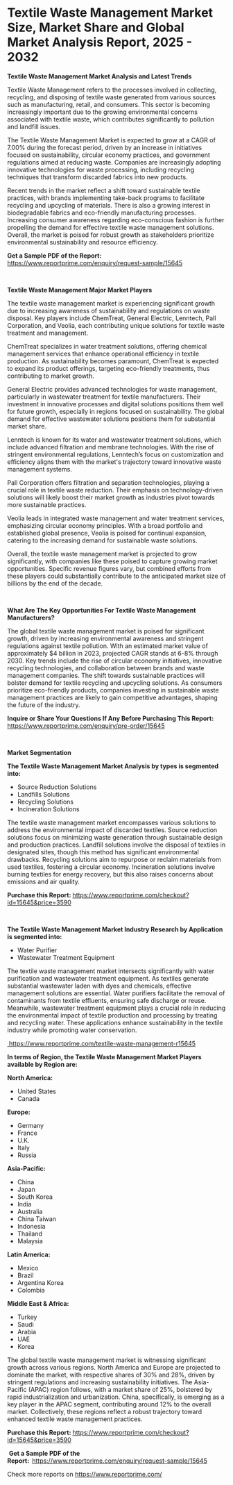 <p><h1>Textile Waste Management Market Size, Market Share and Global Market Analysis Report, 2025 - 2032</h1></p><p><strong>Textile Waste Management Market Analysis and Latest Trends</strong></p>
<p><p>Textile Waste Management refers to the processes involved in collecting, recycling, and disposing of textile waste generated from various sources such as manufacturing, retail, and consumers. This sector is becoming increasingly important due to the growing environmental concerns associated with textile waste, which contributes significantly to pollution and landfill issues. </p><p>The Textile Waste Management Market is expected to grow at a CAGR of 7.00% during the forecast period, driven by an increase in initiatives focused on sustainability, circular economy practices, and government regulations aimed at reducing waste. Companies are increasingly adopting innovative technologies for waste processing, including recycling techniques that transform discarded fabrics into new products.</p><p>Recent trends in the market reflect a shift toward sustainable textile practices, with brands implementing take-back programs to facilitate recycling and upcycling of materials. There is also a growing interest in biodegradable fabrics and eco-friendly manufacturing processes. Increasing consumer awareness regarding eco-conscious fashion is further propelling the demand for effective textile waste management solutions. Overall, the market is poised for robust growth as stakeholders prioritize environmental sustainability and resource efficiency.</p></p>
<p><strong>Get a Sample PDF of the Report:&nbsp;</strong> <a href="https://www.reportprime.com/enquiry/request-sample/15645?utm_campaign=2202&utm_medium=2&utm_source=Github&utm_content=ia&utm_term=20032025&utm_id=textile-waste-management">https://www.reportprime.com/enquiry/request-sample/15645</a></p>
<p>&nbsp;</p>
<p><strong>Textile Waste Management Major Market Players</strong></p>
<p><p>The textile waste management market is experiencing significant growth due to increasing awareness of sustainability and regulations on waste disposal. Key players include ChemTreat, General Electric, Lenntech, Pall Corporation, and Veolia, each contributing unique solutions for textile waste treatment and management.</p><p>ChemTreat specializes in water treatment solutions, offering chemical management services that enhance operational efficiency in textile production. As sustainability becomes paramount, ChemTreat is expected to expand its product offerings, targeting eco-friendly treatments, thus contributing to market growth.</p><p>General Electric provides advanced technologies for waste management, particularly in wastewater treatment for textile manufacturers. Their investment in innovative processes and digital solutions positions them well for future growth, especially in regions focused on sustainability. The global demand for effective wastewater solutions positions them for substantial market share.</p><p>Lenntech is known for its water and wastewater treatment solutions, which include advanced filtration and membrane technologies. With the rise of stringent environmental regulations, Lenntech’s focus on customization and efficiency aligns them with the market's trajectory toward innovative waste management systems.</p><p>Pall Corporation offers filtration and separation technologies, playing a crucial role in textile waste reduction. Their emphasis on technology-driven solutions will likely boost their market growth as industries pivot towards more sustainable practices.</p><p>Veolia leads in integrated waste management and water treatment services, emphasizing circular economy principles. With a broad portfolio and established global presence, Veolia is poised for continual expansion, catering to the increasing demand for sustainable waste solutions.</p><p>Overall, the textile waste management market is projected to grow significantly, with companies like these poised to capture growing market opportunities. Specific revenue figures vary, but combined efforts from these players could substantially contribute to the anticipated market size of billions by the end of the decade.</p></p>
<p>&nbsp;</p>
<p><strong>What Are The Key Opportunities For Textile Waste Management Manufacturers?</strong></p>
<p><p>The global textile waste management market is poised for significant growth, driven by increasing environmental awareness and stringent regulations against textile pollution. With an estimated market value of approximately $4 billion in 2023, projected CAGR stands at 6-8% through 2030. Key trends include the rise of circular economy initiatives, innovative recycling technologies, and collaboration between brands and waste management companies. The shift towards sustainable practices will bolster demand for textile recycling and upcycling solutions. As consumers prioritize eco-friendly products, companies investing in sustainable waste management practices are likely to gain competitive advantages, shaping the future of the industry.</p></p>
<p><strong>Inquire or Share Your Questions If Any Before Purchasing This Report:</strong> <a href="https://www.reportprime.com/enquiry/pre-order/15645?utm_campaign=2202&utm_medium=2&utm_source=Github&utm_content=ia&utm_term=20032025&utm_id=textile-waste-management">https://www.reportprime.com/enquiry/pre-order/15645</a></p>
<p>&nbsp;</p>
<p><strong>Market Segmentation</strong></p>
<p><strong>The Textile Waste Management Market Analysis by types is segmented into:</strong></p>
<p><ul><li>Source Reduction Solutions</li><li>Landfills Solutions</li><li>Recycling Solutions</li><li>Incineration Solutions</li></ul></p>
<p><p>The textile waste management market encompasses various solutions to address the environmental impact of discarded textiles. Source reduction solutions focus on minimizing waste generation through sustainable design and production practices. Landfill solutions involve the disposal of textiles in designated sites, though this method has significant environmental drawbacks. Recycling solutions aim to repurpose or reclaim materials from used textiles, fostering a circular economy. Incineration solutions involve burning textiles for energy recovery, but this also raises concerns about emissions and air quality.</p></p>
<p><strong>Purchase this Report:&nbsp;</strong><a href="https://www.reportprime.com/checkout?id=15645&price=3590&utm_campaign=2202&utm_medium=2&utm_source=Github&utm_content=ia&utm_term=20032025&utm_id=textile-waste-management">https://www.reportprime.com/checkout?id=15645&price=3590</a></p>
<p>&nbsp;</p>
<p><strong>The Textile Waste Management Market Industry Research by Application is segmented into:</strong></p>
<p><ul><li>Water Purifier</li><li>Wastewater Treatment Equipment</li></ul></p>
<p><p>The textile waste management market intersects significantly with water purification and wastewater treatment equipment. As textiles generate substantial wastewater laden with dyes and chemicals, effective management solutions are essential. Water purifiers facilitate the removal of contaminants from textile effluents, ensuring safe discharge or reuse. Meanwhile, wastewater treatment equipment plays a crucial role in reducing the environmental impact of textile production and processing by treating and recycling water. These applications enhance sustainability in the textile industry while promoting water conservation.</p></p>
<p><a href="https://www.reportprime.com/textile-waste-management-r15645?utm_campaign=2202&utm_medium=2&utm_source=Github&utm_content=ia&utm_term=20032025&utm_id=textile-waste-management">&nbsp;https://www.reportprime.com/textile-waste-management-r15645</a></p>
<p><strong>In terms of Region, the Textile Waste Management Market Players available by Region are:</strong></p>
<p>
    <p> <strong> North America: </strong>
        <ul>
            <li>United States</li>
            <li>Canada</li>
        </ul>
        </p> 
    <p> <strong> Europe: </strong>
        <ul>
            <li>Germany</li>
            <li>France</li>
            <li>U.K.</li>
            <li>Italy</li>
            <li>Russia</li>
        </ul>
        </p> 
    <p> <strong> Asia-Pacific: </strong>
        <ul>
            <li>China</li>
            <li>Japan</li>
            <li>South Korea</li>
            <li>India</li>
            <li>Australia</li>
            <li>China Taiwan</li>
            <li>Indonesia</li>
            <li>Thailand</li>
            <li>Malaysia</li>
        </ul>
        </p> 
    <p> <strong> Latin America: </strong>
        <ul>
            <li>Mexico</li>
            <li>Brazil</li>
            <li>Argentina Korea</li>
            <li>Colombia</li>
        </ul>
        </p> 
    <p> <strong> Middle East & Africa: </strong>
        <ul>
            <li>Turkey</li>
            <li>Saudi</li>
            <li>Arabia</li>
            <li>UAE</li>
            <li>Korea</li>
        </ul>
    </p>
    </p>
<p><p>The global textile waste management market is witnessing significant growth across various regions. North America and Europe are projected to dominate the market, with respective shares of 30% and 28%, driven by stringent regulations and increasing sustainability initiatives. The Asia-Pacific (APAC) region follows, with a market share of 25%, bolstered by rapid industrialization and urbanization. China, specifically, is emerging as a key player in the APAC segment, contributing around 12% to the overall market. Collectively, these regions reflect a robust trajectory toward enhanced textile waste management practices.</p></p>
<p><strong>Purchase this Report: </strong><a href="https://www.reportprime.com/checkout?id=15645&price=3590&utm_campaign=2202&utm_medium=2&utm_source=Github&utm_content=ia&utm_term=20032025&utm_id=textile-waste-management">https://www.reportprime.com/checkout?id=15645&price=3590</a></p>
<p>&nbsp;<strong>Get a Sample PDF of the Report:&nbsp;&nbsp;</strong><a href="https://www.reportprime.com/enquiry/request-sample/15645?utm_campaign=2202&utm_medium=2&utm_source=Github&utm_content=ia&utm_term=20032025&utm_id=textile-waste-management">https://www.reportprime.com/enquiry/request-sample/15645</a></p>
<p><strong></strong></p>
<p>Check more reports on <a href="https://www.reportprime.com/?utm_campaign=2202&utm_medium=2&utm_source=Github&utm_content=ia&utm_term=20032025&utm_id=textile-waste-management">https://www.reportprime.com/</a></p>